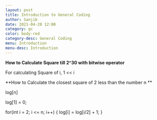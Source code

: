 ```yaml
---
layout: post
title: Introduction to General Coding
author: Sanjib
date: 2021-04-20 12:00
category: gc
color: body-red
category-desc: General Coding
menu: Introduction
menu-desc: Introduction
---
```


**How to Calculate Square till 2^30 with bitwise operator**

 For calculating Square of i, 1 << i


**How to Calculate the closest square of 2 less than the number n **

log[n]

log[1] = 0;

for(int i = 2; i <= n; i++)
{
    log[i] = log[i/2] + 1;
}